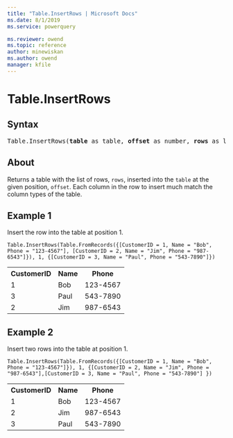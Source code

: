 ```yaml
---
title: "Table.InsertRows | Microsoft Docs"
ms.date: 8/1/2019
ms.service: powerquery

ms.reviewer: owend
ms.topic: reference
author: minewiskan
ms.author: owend
manager: kfile
---
```

# Table.InsertRows

## Syntax

<pre>
Table.InsertRows(<b>table</b> as table, <b>offset</b> as number, <b>rows</b> as list) as table
</pre>
  
## About  
Returns a table with the list of rows, `rows`, inserted into the `table` at the given position, `offset`. Each column in the row to insert much match the column types of the table.

## Example 1
Insert the row into the table at position 1.

```powerquery-m
Table.InsertRows(Table.FromRecords({[CustomerID = 1, Name = "Bob", Phone = "123-4567"], [CustomerID = 2, Name = "Jim", Phone = "987-6543"]}), 1, {[CustomerID = 3, Name = "Paul", Phone = "543-7890"]})
```

<table> <tr> <th>CustomerID</th> <th>Name</th> <th>Phone</th> </tr> <tr> <td>1</td> <td>Bob</td> <td>123-4567</td> </tr> <tr> <td>3</td> <td>Paul</td> <td>543-7890</td> </tr> <tr> <td>2</td> <td>Jim</td> <td>987-6543</td> </tr> </table>

## Example 2
Insert two rows into the table at position 1.

```powerquery-m
Table.InsertRows(Table.FromRecords({[CustomerID = 1, Name = "Bob", Phone = "123-4567"]}), 1, {[CustomerID = 2, Name = "Jim", Phone = "987-6543"],[CustomerID = 3, Name = "Paul", Phone = "543-7890"] })
```

<table> <tr> <th>CustomerID</th> <th>Name</th> <th>Phone</th> </tr> <tr> <td>1</td> <td>Bob</td> <td>123-4567</td> </tr> <tr> <td>2</td> <td>Jim</td> <td>987-6543</td> </tr> <tr> <td>3</td> <td>Paul</td> <td>543-7890</td> </tr> </table>
